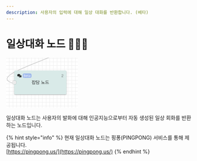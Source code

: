 ```yaml
---
description: 사용자의 입력에 대해 일상 대화를 반환합니다. (베타)
---
```


# 일상대화 노드 👩🏻‍🔬

![&#xC77C;&#xC0C1;&#xB300;&#xD654; &#xB178;&#xB4DC;](../../../.gitbook/assets/2019-11-19-1.04.38.png)

일상대화 노드는 사용자의 발화에 대해 인공지능으로부터 자동 생성된 일상 회화를 반환하는 노드입니다.

{% hint style="info" %}
현재 일상대화 노드는 핑퐁\(PINGPONG\) 서비스를 통해 제공됩니다.  
[https://pingpong.us/](https://pingpong.us/)
{% endhint %}



